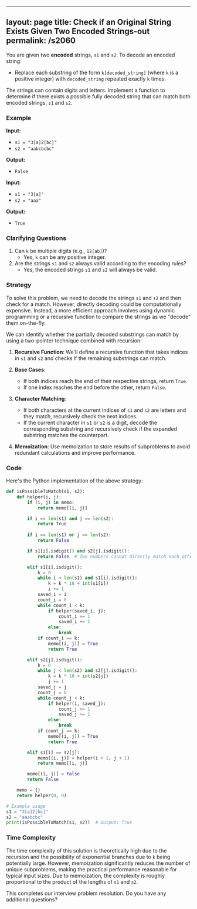 
---
layout: page
title:  Check if an Original String Exists Given Two Encoded Strings-out
permalink: /s2060
---
You are given two **encoded** strings, `s1` and `s2`. To decode an encoded string:
- Replace each substring of the form `k[decoded_string]` (where `k` is a positive integer) with `decoded_string` repeated exactly `k` times.
  
The strings can contain digits and letters. Implement a function to determine if there exists a possible fully decoded string that can match both encoded strings, `s1` and `s2`.

### Example
**Input:**
- `s1 = "3[a]2[bc]"`
- `s2 = "aabcbcbc"`

**Output:**
- `False`

**Input:**
- `s1 = "3[a]"`
- `s2 = "aaa"`

**Output:**
- `True`

### Clarifying Questions
1. Can `k` be multiple digits (e.g., `12[ab]`)?
    - Yes, `k` can be any positive integer.
2. Are the strings `s1` and `s2` always valid according to the encoding rules?
    - Yes, the encoded strings `s1` and `s2` will always be valid.

### Strategy
To solve this problem, we need to decode the strings `s1` and `s2` and then check for a match. However, directly decoding could be computationally expensive. Instead, a more efficient approach involves using dynamic programming or a recursive function to compare the strings as we "decode" them on-the-fly.

We can identify whether the partially decoded substrings can match by using a two-pointer technique combined with recursion:

1. **Recursive Function**:
   We'll define a recursive function that takes indices in `s1` and `s2` and checks if the remaining substrings can match.

2. **Base Cases**:
   - If both indices reach the end of their respective strings, return `True`.
   - If one index reaches the end before the other, return `False`.

3. **Character Matching**:
   - If both characters at the current indices of `s1` and `s2` are letters and they match, recursively check the next indices.
   - If the current character in `s1` or `s2` is a digit, decode the corresponding substring and recursively check if the expanded substring matches the counterpart.

4. **Memoization**:
   Use memoization to store results of subproblems to avoid redundant calculations and improve performance.

### Code
Here's the Python implementation of the above strategy:

```python
def isPossibleToMatch(s1, s2):
    def helper(i, j):
        if (i, j) in memo:
            return memo[(i, j)]

        if i == len(s1) and j == len(s2):
            return True
        
        if i == len(s1) or j == len(s2):
            return False

        if s1[i].isdigit() and s2[j].isdigit():
            return False  # Two numbers cannot directly match each other without decoding

        elif s1[i].isdigit():
            k = 0
            while i < len(s1) and s1[i].isdigit():
                k = k * 10 + int(s1[i])
                i += 1
            saved_i = i
            count_i = 0
            while count_i < k:
                if helper(saved_i, j):
                    count_i += 1
                    saved_i += 1
                else:
                    break
            if count_i == k:
                memo[(i, j)] = True
                return True

        elif s2[j].isdigit():
            k = 0
            while j < len(s2) and s2[j].isdigit():
                k = k * 10 + int(s2[j])
                j += 1
            saved_j = j
            count_j = 0
            while count_j < k:
                if helper(i, saved_j):
                    count_j += 1
                    saved_j += 1
                else:
                    break
            if count_j == k:
                memo[(i, j)] = True
                return True

        elif s1[i] == s2[j]:
            memo[(i, j)] = helper(i + 1, j + 1)
            return memo[(i, j)]

        memo[(i, j)] = False
        return False

    memo = {}
    return helper(0, 0)

# Example usage
s1 = "3[a]2[bc]"
s2 = "aaabcbc"
print(isPossibleToMatch(s1, s2))  # Output: True
```

### Time Complexity
The time complexity of this solution is theoretically high due to the recursion and the possibility of exponential branches due to `k` being potentially large. However, memoization significantly reduces the number of unique subproblems, making the practical performance reasonable for typical input sizes. Due to memoization, the complexity is roughly proportional to the product of the lengths of `s1` and `s2`.

This completes our interview problem resolution. Do you have any additional questions?